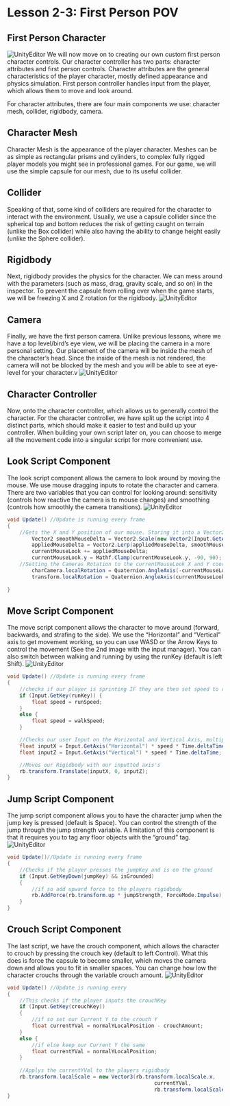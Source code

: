 # Lesson 2-3: First Person POV
## First Person Character

![UnityEditor](https://cdn.discordapp.com/attachments/969018400695259199/1009037128019230810/ezgif.com-gif-maker10.gif)
We will now move on to creating our own custom first person character controls. Our character controller has two parts: character attributes and first person controls. Character attributes are the general characteristics of the player character, mostly defined appearance and physics simulation. First person controller handles input from the player, which allows them to move and look around.

For character attributes, there are four main components we use: character mesh, collider, rigidbody, camera.

## Character Mesh
Character Mesh is the appearance of the player character. Meshes can be as simple as rectangular prisms and cylinders, to complex fully rigged player models you might see in professional games. For our game, we will use the simple capsule for our mesh, due to its useful collider.

## Collider
Speaking of that, some kind of colliders are required for the character to interact with the environment. Usually, we use a capsule collider since the spherical top and bottom reduces the risk of getting caught on terrain (unlike the Box collider) while also having the ability to change height easily (unlike the Sphere collider).

## Rigidbody
Next, rigidbody provides the physics for the character. We can mess around with the parameters (such as mass, drag, gravity scale, and so on) in the inspector. To prevent the capsule from rolling over when the game starts, we will be freezing X and Z rotation for the rigidbody.
![UnityEditor](https://lh3.googleusercontent.com/h1SbBroQPzNOTkgcLQb3FLzvzLRX3jkkzxM7lAG-2pvCQyJscq7KimMpAGds6Iw0LCF5oTJXUBFlsgvYhpLO2z92ymjuvebrb5PryOWXK4wzF03AoXRHfXOUMzzR8Ytw46bXVSgW)

## Camera
Finally, we have the first person camera. Unlike previous lessons, where we have a top level/bird’s eye view, we will be placing the camera in a more personal setting. Our placement of the camera will be inside the mesh of the character’s head. Since the inside of the mesh is not rendered, the camera will not be blocked by the mesh and you will be able to see at eye-level for your character.v
![UnityEditor](https://lh4.googleusercontent.com/2g8PjWKe5ApaIjZcaU-Rm2dr_28qFnePJRtPpkEkLLqtLHF6sSNU6Rzx2BQ5XrX9ksVYe9lIekLGlXCWCWP2GSb4BHDE10P3Q1Uxc-Lsy8ospjlHNZPVH689wuBcM9V6XkfI-opC)

## Character Controller
Now, onto the character controller, which allows us to generally control the character. For the character controller, we have split up the script into 4 distinct parts, which should make it easier to test and build up your controller. When building your own script later on, you can choose to merge all the movement code into a singular script for more convenient use.

## Look Script Component
The look script component allows the camera to look around by moving the mouse. We use mouse dragging inputs to rotate the character and camera. There are two variables that you can control for looking around: sensitivity (controls how reactive the camera is to mouse changes) and smoothing (controls how smoothly the camera transitions).
![UnityEditor](https://lh5.googleusercontent.com/QWSTI-xfzd5RYKaT3sc0NgeV_zW1oHFbKyFvBwePkl9myjLYkTK9qSzIQnCk7Yl8T7S-PAf9fG1Lg0YC5oyFHjw2yvKGx-G5U3nW_1OTqv2xZYVtwbhUz36ZiOvGtyZFYN8W5oAy)
~~~csharp
void Update() //Update is running every frame                     
{
    //Gets the X and Y position of our mouse. Storing it into a Vector2 called smoothMouseDelta then applying it to our currentMouseLook x,y
        Vector2 smoothMouseDelta = Vector2.Scale(new Vector2(Input.GetAxisRaw("Mouse X"), Input.GetAxisRaw("Mouse Y")), Vector2.one * sensitivity * smoothing);
        appliedMouseDelta = Vector2.Lerp(appliedMouseDelta, smoothMouseDelta, 1 / smoothing);
        currentMouseLook += appliedMouseDelta;
        currentMouseLook.y = Mathf.Clamp(currentMouseLook.y, -90, 90);
    //Setting the Cameras Rotation to the currentMouseLook X and Y coordinates 
        charCamera.localRotation = Quaternion.AngleAxis(-currentMouseLook.y, Vector3.right);
        transform.localRotation = Quaternion.AngleAxis(currentMouseLook.x, Vector3.up);
    
}
~~~

## Move Script Component
The move script component allows the character to move around (forward, backwards, and strafing to the side). We use the “Horizontal” and “Vertical” axis to get movement working, so you can use WASD or the Arrow Keys to control the movement (See the 2nd image with the input manager). You can also switch between walking and running by using the runKey (default is left Shift).
![UnityEditor](https://lh6.googleusercontent.com/FzR85dUrgcGeUKevTcVTcy1evqmUSQKlxss4ZSYxgtvQxaBhlpblhLgDQub4RKGHn5LnDm0apQbIldY4xaZdR-IPDxVDbYJNzqLZLNG9Dw2AiRV5Ly8d7Hnvn2b6RznUGBEkxw1r)
~~~csharp
void Update() //Update is running every frame                    
{
    //checks if our player is sprinting IF they are then set speed to runSpeed if ELSE keep it at walkSpeed
    if (Input.GetKey(runKey)) {
        float speed = runSpeed;
    }
    else {
        float speed = walkSpeed;
    }

    //Checks our user Input on the Horizontal and Vertical Axis, multiplied by our speed and the time that has passed (This will move our player smoothly around the map)
    float inputX = Input.GetAxis("Horizontal") * speed * Time.deltaTime;
    float inputZ = Input.GetAxis("Vertical") * speed * Time.deltaTime;

    //Moves our Rigidbody with our inputted axis's 
    rb.transform.Translate(inputX, 0, inputZ);
}
~~~
## Jump Script Component
The jump script component allows you to have the character jump when the jump key is pressed (default is Space). You can control the strength of the jump through the jump strength variable. A limitation of this component is that it requires you to tag any floor objects with the “ground” tag.
![UnityEditor](https://lh4.googleusercontent.com/rMX7RfYoxncP2J1K0-WnZJUCuoUvB270GeJIUDRVFy2ozNXiucmQ2jqGcqqEeJGvne8QPoZ5s0aIpSC8gDfTWSYyBS4PxfuYd8JoF0EsPEA5df0uLiiIxYjOWU6eazYrkkEDqOsH)
~~~csharp
void Update()//Update is running every frame 
{
    //Checks if the player presses the jumpKey and is on the ground
    if (Input.GetKeyDown(jumpKey) && isGrounded)
    {
        //if so add upward force to the players rigidbody 
        rb.AddForce(rb.transform.up * jumpStrength, ForceMode.Impulse);
    }
}
~~~

## Crouch Script Component
The last script, we have the crouch component, which allows the character to crouch by pressing the crouch key (default to left Control). What this does is force the capsule to become smaller, which moves the camera down and allows you to fit in smaller spaces. You can change how low the character crouchs through the variable crouch amount.
![UnityEditor](https://lh5.googleusercontent.com/IJ72izGCWc9z0UZiLyzAApVqBIbvuL8ZLJR1ZYePPb5ZARlSUrgdejIZIbsq6Y6jcxpWmqHx1s4zxhghS5SiNz7eT6Xj1k3Lnz-UdVSjT1E26uoLHwF13weJUgSVzZpM8vU3iUa1)
~~~csharp
void Update() //Update is running every                     
{
    //This checks if the player inputs the crouchKey 
    if (Input.GetKey(crouchKey))
    {   
        //if so set our Current Y to the crouch Y 
        float currentYVal = normalYLocalPosition - crouchAmount;
    }
    else {
        //if else keep our Current Y the same 
        float currentYVal = normalYLocalPosition;
    }
    
    //Applys the currentYVal to the players rigidbody 
    rb.transform.localScale = new Vector3(rb.transform.localScale.x,
                                                currentYVal,
                                                rb.transform.localScale.z);
}
~~~